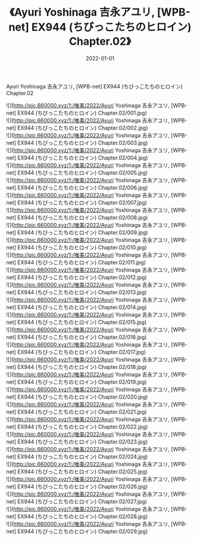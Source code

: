 ﻿---
layout: post
title:  《Ayuri Yoshinaga 吉永アユリ, [WPB-net] EX944 (ちびっこたちのヒロイン) Chapter.02》
date:   2022-01-01
img: http://pic.660000.xyz/1:/唯美/2022/Ayuri Yoshinaga 吉永アユリ, [WPB-net] EX944 (ちびっこたちのヒロイン) Chapter.02/000.jpg
categories: [美女, 清纯, 唯美]
---

Ayuri Yoshinaga 吉永アユリ, [WPB-net] EX944 (ちびっこたちのヒロイン) Chapter.02

  ![](http://pic.660000.xyz/1:/唯美/2022/Ayuri Yoshinaga 吉永アユリ, [WPB-net] EX944 (ちびっこたちのヒロイン) Chapter.02/001.jpg) <br> ![](http://pic.660000.xyz/1:/唯美/2022/Ayuri Yoshinaga 吉永アユリ, [WPB-net] EX944 (ちびっこたちのヒロイン) Chapter.02/002.jpg) <br> ![](http://pic.660000.xyz/1:/唯美/2022/Ayuri Yoshinaga 吉永アユリ, [WPB-net] EX944 (ちびっこたちのヒロイン) Chapter.02/003.jpg) <br> ![](http://pic.660000.xyz/1:/唯美/2022/Ayuri Yoshinaga 吉永アユリ, [WPB-net] EX944 (ちびっこたちのヒロイン) Chapter.02/004.jpg) <br> ![](http://pic.660000.xyz/1:/唯美/2022/Ayuri Yoshinaga 吉永アユリ, [WPB-net] EX944 (ちびっこたちのヒロイン) Chapter.02/005.jpg) <br> ![](http://pic.660000.xyz/1:/唯美/2022/Ayuri Yoshinaga 吉永アユリ, [WPB-net] EX944 (ちびっこたちのヒロイン) Chapter.02/006.jpg) <br> ![](http://pic.660000.xyz/1:/唯美/2022/Ayuri Yoshinaga 吉永アユリ, [WPB-net] EX944 (ちびっこたちのヒロイン) Chapter.02/007.jpg) <br> ![](http://pic.660000.xyz/1:/唯美/2022/Ayuri Yoshinaga 吉永アユリ, [WPB-net] EX944 (ちびっこたちのヒロイン) Chapter.02/008.jpg) <br> ![](http://pic.660000.xyz/1:/唯美/2022/Ayuri Yoshinaga 吉永アユリ, [WPB-net] EX944 (ちびっこたちのヒロイン) Chapter.02/009.jpg) <br> ![](http://pic.660000.xyz/1:/唯美/2022/Ayuri Yoshinaga 吉永アユリ, [WPB-net] EX944 (ちびっこたちのヒロイン) Chapter.02/010.jpg) <br> ![](http://pic.660000.xyz/1:/唯美/2022/Ayuri Yoshinaga 吉永アユリ, [WPB-net] EX944 (ちびっこたちのヒロイン) Chapter.02/011.jpg) <br> ![](http://pic.660000.xyz/1:/唯美/2022/Ayuri Yoshinaga 吉永アユリ, [WPB-net] EX944 (ちびっこたちのヒロイン) Chapter.02/012.jpg) <br> ![](http://pic.660000.xyz/1:/唯美/2022/Ayuri Yoshinaga 吉永アユリ, [WPB-net] EX944 (ちびっこたちのヒロイン) Chapter.02/013.jpg) <br> ![](http://pic.660000.xyz/1:/唯美/2022/Ayuri Yoshinaga 吉永アユリ, [WPB-net] EX944 (ちびっこたちのヒロイン) Chapter.02/014.jpg) <br> ![](http://pic.660000.xyz/1:/唯美/2022/Ayuri Yoshinaga 吉永アユリ, [WPB-net] EX944 (ちびっこたちのヒロイン) Chapter.02/015.jpg) <br> ![](http://pic.660000.xyz/1:/唯美/2022/Ayuri Yoshinaga 吉永アユリ, [WPB-net] EX944 (ちびっこたちのヒロイン) Chapter.02/016.jpg) <br> ![](http://pic.660000.xyz/1:/唯美/2022/Ayuri Yoshinaga 吉永アユリ, [WPB-net] EX944 (ちびっこたちのヒロイン) Chapter.02/017.jpg) <br> ![](http://pic.660000.xyz/1:/唯美/2022/Ayuri Yoshinaga 吉永アユリ, [WPB-net] EX944 (ちびっこたちのヒロイン) Chapter.02/018.jpg) <br> ![](http://pic.660000.xyz/1:/唯美/2022/Ayuri Yoshinaga 吉永アユリ, [WPB-net] EX944 (ちびっこたちのヒロイン) Chapter.02/019.jpg) <br> ![](http://pic.660000.xyz/1:/唯美/2022/Ayuri Yoshinaga 吉永アユリ, [WPB-net] EX944 (ちびっこたちのヒロイン) Chapter.02/020.jpg) <br> ![](http://pic.660000.xyz/1:/唯美/2022/Ayuri Yoshinaga 吉永アユリ, [WPB-net] EX944 (ちびっこたちのヒロイン) Chapter.02/021.jpg) <br> ![](http://pic.660000.xyz/1:/唯美/2022/Ayuri Yoshinaga 吉永アユリ, [WPB-net] EX944 (ちびっこたちのヒロイン) Chapter.02/022.jpg) <br> ![](http://pic.660000.xyz/1:/唯美/2022/Ayuri Yoshinaga 吉永アユリ, [WPB-net] EX944 (ちびっこたちのヒロイン) Chapter.02/023.jpg) <br> ![](http://pic.660000.xyz/1:/唯美/2022/Ayuri Yoshinaga 吉永アユリ, [WPB-net] EX944 (ちびっこたちのヒロイン) Chapter.02/024.jpg) <br> ![](http://pic.660000.xyz/1:/唯美/2022/Ayuri Yoshinaga 吉永アユリ, [WPB-net] EX944 (ちびっこたちのヒロイン) Chapter.02/025.jpg) <br> ![](http://pic.660000.xyz/1:/唯美/2022/Ayuri Yoshinaga 吉永アユリ, [WPB-net] EX944 (ちびっこたちのヒロイン) Chapter.02/026.jpg) <br> ![](http://pic.660000.xyz/1:/唯美/2022/Ayuri Yoshinaga 吉永アユリ, [WPB-net] EX944 (ちびっこたちのヒロイン) Chapter.02/027.jpg) <br> ![](http://pic.660000.xyz/1:/唯美/2022/Ayuri Yoshinaga 吉永アユリ, [WPB-net] EX944 (ちびっこたちのヒロイン) Chapter.02/028.jpg) <br> ![](http://pic.660000.xyz/1:/唯美/2022/Ayuri Yoshinaga 吉永アユリ, [WPB-net] EX944 (ちびっこたちのヒロイン) Chapter.02/029.jpg) <br>